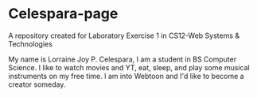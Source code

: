 # Celespara-page
A repository created for Laboratory Exercise 1 in CS12-Web Systems &amp; Technologies

My name is Lorraine Joy P. Celespara, I am a student in BS Computer Science. I like to watch movies and YT, eat, sleep, and play some musical instruments on my free time. I am into Webtoon and I'd like to become a creator someday.